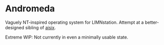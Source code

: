 # Andromeda

Vaguely NT-inspired operating system for LIMNstation. Attempt at a better-designed sibling of [aisix](http://github.com/limnarch/aisix).

Extreme WIP: Not currently in even a minimally usable state.